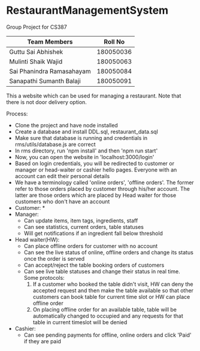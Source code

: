 # RestaurantManagementSystem
Group Project for CS387

| Team Members | Roll No|
|---|---|
| Guttu Sai Abhishek        | 180050036 |
| Mulinti Shaik Wajid       | 180050063 |
| Sai Phanindra Ramasahayam | 180050084 |
| Sanapathi Sumanth Balaji  | 180050091 |


This a website which can be used for managing a restaurant. Note that there is not door delivery option.

Process:
* Clone the project and have node installed
* Create a database and install DDL.sql, restaurant_data.sql
* Make sure that database is running and credentials in rms/utils/database.js are correct
* In rms directory, run 'npm install' and then 'npm run start'
* Now, you can open the website in 'localhost:3000/login'
* Based on login credentials, you will be redirected to customer or manager or head-waiter or cashier hello pages. Everyone with an account can edit their personal details
* We have a terminology called 'online orders', 'offline orders'. The former refer to those orders placed by customer through his/her account. The latter are those orders which are placed by Head waiter for those customers who don't have an account
* Customer:
  *
* Manager:
  * Can update items, item tags, ingredients, staff
  * Can see statistics, current orders, table statuses
  * Will get notifications if an ingredient fall below threshold
* Head waiter(HW):
  * Can place offline orders for customer with no account
  * Can see the live status of online, offline orders and change its status once the order is served
  * Can accept/reject the table booking orders of customers
  * Can see live table statuses and change their status in real time. Some protocols:
    1. If a customer who booked the table didn't visit, HW can deny the accepted request and then make the table available so that other customers can book table for current time slot or HW can place offline order
    1. On placing offline order for an available table, table will be automatically changed to occupied and any requests for that table in current timeslot will be denied
* Cashier:
  * Can see pending payments for offline, online orders and click 'Paid' if they are paid

